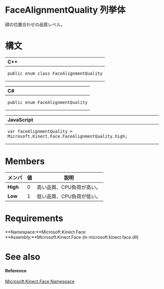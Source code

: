 FaceAlignmentQuality 列挙体  
================================  

顔の位置合わせの品質レベル。  
<span id="syntaxSection"></span>

構文
======  

<table>
<colgroup>
<col width="100%" />
</colgroup>
<thead>
<tr class="header">
<th align="left">C++</th>
</tr>
</thead>
<tbody>
<tr class="odd">
<td align="left"><pre><code>public enum class FaceAlignmentQuality</code></pre></td>
</tr>
</tbody>
</table>

<table>
<colgroup>
<col width="100%" />
</colgroup>
<thead>
<tr class="header">
<th align="left">C#</th>
</tr>
</thead>
<tbody>
<tr class="odd">
<td align="left"><pre><code>public enum FaceAlignmentQuality</code></pre></td>
</tr>
</tbody>
</table>

<table>
<colgroup>
<col width="100%" />
</colgroup>
<thead>
<tr class="header">
<th align="left">JavaScript</th>
</tr>
</thead>
<tbody>
<tr class="odd">
<td align="left"><pre><code>var faceAlignmentQuality = Microsoft.Kinect.Face.FaceAlignmentQuality.high;</code></pre></td>
</tr>
</tbody>
</table>

<span id="ID4EY"></span>

Members  
=======  

| メンバ   | 値 | 説明                          |
|----------|-------|--------------------------------------|
| **High** | 0     | 高い品質、CPU負荷が高い。 |
| **Low**  | 1     | 低い品質、CPU負荷が低い。   |

<span id="requirements"></span>

Requirements  
============  

**Namespace:**Microsoft.Kinect.Face  
**Assembly:**Microsoft.Kinect.Face (in microsoft.kinect.face.dll)  

<span id="ID4E6"></span>

See also  
========  

<span id="ID4EBB"></span>
#### Reference  

[Microsoft.Kinect.Face Namespace](../Kinect.Face.md)  



<!--Please do not edit the data in the comment block below.-->
<!--
TOCTitle : FaceAlignmentQuality Enumeration
RLTitle : FaceAlignmentQuality Enumeration
KeywordK : FaceAlignmentQuality enumeration
KeywordK : Microsoft.Kinect.Face.FaceAlignmentQuality enumeration
HelpPriority : 2
KeywordF : Microsoft.Kinect.Face.FaceAlignmentQuality
KeywordF : FaceAlignmentQuality
KeywordF : Microsoft.Kinect.Face.FaceAlignmentQuality
KeywordA : T:Microsoft.Kinect.Face.FaceAlignmentQuality
AssetID : T:Microsoft.Kinect.Face.FaceAlignmentQuality
Locale : en-us
CommunityContent : 1
APIType : Managed
APILocation : microsoft.kinect.face.dll
APIName : Microsoft.Kinect.Face.FaceAlignmentQuality
TargetOS : Windows
TopicType : kbSyntax
DevLang : VB
DevLang : CSharp
DevLang : JavaScript
DevLang : C++
DocSet : K4Wv2
ProjType : K4Wv2Proj
Technology : Kinect for Windows
Product : Kinect for Windows SDK v2
productversion : 20
-->
